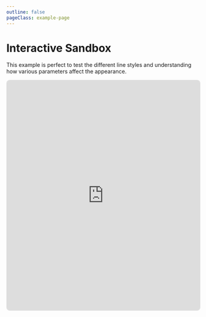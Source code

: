 ```yaml
---
outline: false
pageClass: example-page
---
```


# Interactive Sandbox

This example is perfect to test the different line styles and understanding how various parameters affect the appearance.

<iframe src="https://meshlines.netlify.app/examples/sandbox?noUI" width="100%" height="600" style="border: 1px solid #ddd; border-radius: 8px;"></iframe>